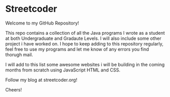# Streetcoder

Welcome to my GitHub Repository!

This repo contains a collection of all the Java programs I wrote as a student at both Undergraduate and Gradaute Levels. I will also include some other project i have worked on. I hope to keep adding to this repository regularly, feel free to use my programs and let me know of any errors you find thorugh mail.

I will add to this list some awesome websites i will be building in the coming months from scratch using JavaScript HTML and CSS.

Follow my blog at streetcoder.org!

Cheers!
